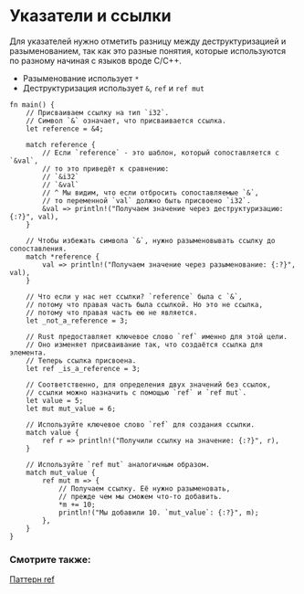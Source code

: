 # Указатели и ссылки

Для указателей нужно отметить разницу между деструктуризацией и разыменованием, так как это разные понятия, которые используются по разному начиная с языков вроде C/C++.

- Разыменование использует `*`
- Деструктуризация использует `&`, `ref` и `ref mut`

```rust,editable
fn main() {
    // Присваиваем ссылку на тип `i32`.
    // Символ `&` означает, что присваивается ссылка.
    let reference = &4;

    match reference {
        // Если `reference` - это шаблон, который сопоставляется с `&val`,
        // то это приведёт к сравнению:
        // `&i32`
        // `&val`
        // ^ Мы видим, что если отбросить сопоставляемые `&`,
        // то переменной `val` должно быть присвоено `i32`.
        &val => println!("Получаем значение через деструктуризацию: {:?}", val),
    }

    // Чтобы избежать символа `&`, нужно разыменовывать ссылку до сопоставления.
    match *reference {
        val => println!("Получаем значение через разыменование: {:?}", val),
    }

    // Что если у нас нет ссылки? `reference` была с `&`,
    // потому что правая часть была ссылкой. Но это не ссылка,
    // потому что правая часть ею не является.
    let _not_a_reference = 3;

    // Rust предоставляет ключевое слово `ref` именно для этой цели.
    // Оно изменяет присваивание так, что создаётся ссылка для элемента.
    // Теперь ссылка присвоена.
    let ref _is_a_reference = 3;

    // Соответственно, для определения двух значений без ссылок,
    // ссылки можно назначить с помощью `ref` и `ref mut`.
    let value = 5;
    let mut mut_value = 6;

    // Используйте ключевое слово `ref` для создания ссылки.
    match value {
        ref r => println!("Получили ссылку на значение: {:?}", r),
    }

    // Используйте `ref mut` аналогичным образом.
    match mut_value {
        ref mut m => {
            // Получаем ссылку. Её нужно разыменовать,
            // прежде чем мы сможем что-то добавить.
            *m += 10;
            println!("Мы добавили 10. `mut_value`: {:?}", m);
        },
    }
}
```

### Смотрите также:

[Паттерн ref](../../../scope/borrow/ref.md)
